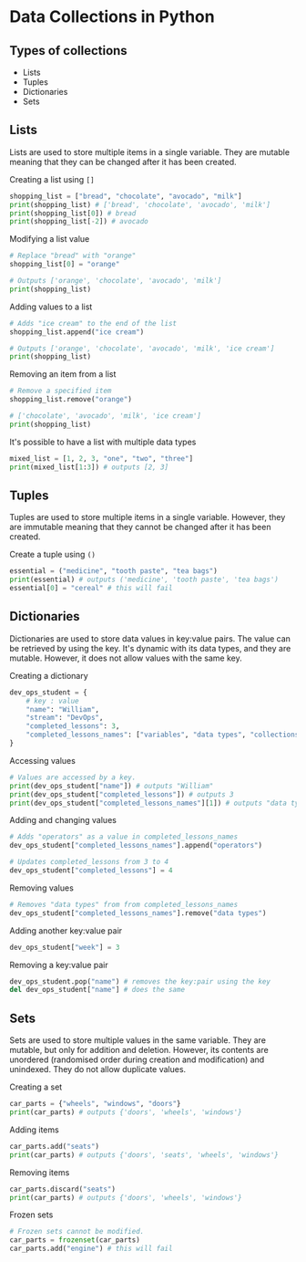 # Data Collections in Python
## Types of collections
* Lists 
* Tuples
* Dictionaries
* Sets

## Lists
Lists are used to store multiple items in a single variable. 
They are mutable meaning that they can be changed after it has 
been created.

Creating a list using `[]`
```python
shopping_list = ["bread", "chocolate", "avocado", "milk"]
print(shopping_list) # ['bread', 'chocolate', 'avocado', 'milk']
print(shopping_list[0]) # bread
print(shopping_list[-2]) # avocado
```

Modifying a list value
```python
# Replace "bread" with "orange"
shopping_list[0] = "orange"

# Outputs ['orange', 'chocolate', 'avocado', 'milk']
print(shopping_list)
```

Adding values to a list
```python
# Adds "ice cream" to the end of the list
shopping_list.append("ice cream")

# Outputs ['orange', 'chocolate', 'avocado', 'milk', 'ice cream']
print(shopping_list)
```

Removing an item from a list
```python
# Remove a specified item
shopping_list.remove("orange")

# ['chocolate', 'avocado', 'milk', 'ice cream']
print(shopping_list)
```

It's possible to have a list with multiple data types
```python
mixed_list = [1, 2, 3, "one", "two", "three"]
print(mixed_list[1:3]) # outputs [2, 3]
```

## Tuples
Tuples are used to store multiple items in a single variable. 
However, they are immutable meaning that they cannot be changed 
after it has been created.

Create a tuple using `()`
```python
essential = ("medicine", "tooth paste", "tea bags")
print(essential) # outputs ('medicine', 'tooth paste', 'tea bags')
essential[0] = "cereal" # this will fail
```

## Dictionaries
Dictionaries are used to store data values in key:value pairs.
The value can be retrieved by using the key. It's dynamic with
its data types, and they are mutable. However, it does not allow 
values with the same key.

Creating a dictionary
```python
dev_ops_student = {
    # key : value
    "name": "William",
    "stream": "DevOps",
    "completed_lessons": 3,
    "completed_lessons_names": ["variables", "data types", "collections"]
}
```

Accessing values
```python
# Values are accessed by a key.
print(dev_ops_student["name"]) # outputs "William"
print(dev_ops_student["completed_lessons"]) # outputs 3
print(dev_ops_student["completed_lessons_names"][1]) # outputs "data types"
```

Adding and changing values
```python
# Adds "operators" as a value in completed_lessons_names
dev_ops_student["completed_lessons_names"].append("operators")

# Updates completed_lessons from 3 to 4
dev_ops_student["completed_lessons"] = 4
```

Removing values
```python
# Removes "data types" from from completed_lessons_names
dev_ops_student["completed_lessons_names"].remove("data types")
```

Adding another key:value pair
```python
dev_ops_student["week"] = 3 
```

Removing a key:value pair
```python
dev_ops_student.pop("name") # removes the key:pair using the key
del dev_ops_student["name"] # does the same
```

## Sets
Sets are used to store multiple values in the same variable.
They are mutable, but only for addition and deletion. However, 
its contents are unordered (randomised order during creation
and modification) and unindexed. They do not allow
duplicate values.

Creating a set
```python
car_parts = {"wheels", "windows", "doors"}
print(car_parts) # outputs {'doors', 'wheels', 'windows'}
```

Adding items
```python
car_parts.add("seats")
print(car_parts) # outputs {'doors', 'seats', 'wheels', 'windows'}
```

Removing items
```python
car_parts.discard("seats")
print(car_parts) # outputs {'doors', 'wheels', 'windows'}
```

Frozen sets
```python
# Frozen sets cannot be modified.
car_parts = frozenset(car_parts)
car_parts.add("engine") # this will fail
```
